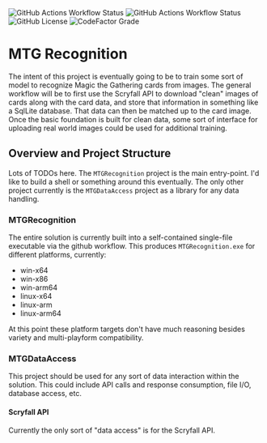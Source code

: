 <img alt="GitHub Actions Workflow Status" src="https://img.shields.io/github/actions/workflow/status/jav76/MTG-Recognition-Model/Build.yml?style=for-the-badge&label=CI%20Build&link=https%3A%2F%2Fgithub.com%2Fjav76%2FMTG-Recognition-Model%2Factions%2Fworkflows%2FBuild.yml">
<img alt="GitHub Actions Workflow Status" src="https://img.shields.io/github/actions/workflow/status/jav76/MTG-Recognition-Model/Publish.yml?style=for-the-badge&label=Release%20Build&link=https%3A%2F%2Fgithub.com%2Fjav76%2FMTG-Recognition-Model%2Factions%2Fworkflows%2FPublish.yml">


<img alt="GitHub License" src="https://img.shields.io/github/license/jav76/MTG-Recognition-Model?style=for-the-badge&link=https%3A%2F%2Fgithub.com%2Fjav76%2FMTG-Recognition-Model%2Fblob%2Fmain%2FLICENSE">
<img alt="CodeFactor Grade" src="https://img.shields.io/codefactor/grade/github/jav76/MTG-Recognition-Model?style=for-the-badge&link=https%3A%2F%2Fwww.codefactor.io%2Frepository%2Fgithub%2Fjav76%2Fmtg-recognition-model%2Fstats">


# MTG Recognition

The intent of this project is eventually going to be to train some sort of model to recognize Magic the Gathering cards from images. 
The general workflow will be to first use the Scryfall API to download "clean" images of cards along with the card data, and store that information in something like a SqlLite database. That data can then be matched up to the card image. 
Once the basic foundation is built for clean data, some sort of interface for uploading real world images could be used for additional training.


## Overview and Project Structure

Lots of TODOs here. The `MTGRecognition` project is the main entry-point. I'd like to build a shell or something around this eventually. The only other project currently is the `MTGDataAccess` project as a library for any data handling.

### MTGRecognition

The entire solution is currently built into a self-contained single-file executable via the github workflow. This produces `MTGRecognition.exe` for different platforms, currently:

- win-x64
- win-x86
- win-arm64
- linux-x64
- linux-arm
- linux-arm64

At this point these platform targets don't have much reasoning besides variety and multi-playform compatibility.

### MTGDataAccess

This project should be used for any sort of data interaction within the solution. This could include API calls and response consumption, file I/O, database access, etc.

#### Scryfall API

Currently the only sort of "data access" is for the Scryfall API.


